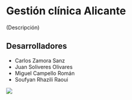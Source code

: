 # Gestión clínica Alicante 
(Descripción)

## Desarrolladores

* Carlos Zamora Sanz
* Juan Soliveres Olivares
* Miguel Campello Román
* Soufyan Rhazili Raoui


![](http://ilemiprojects.com/Altamira/wp-content/uploads/2016/10/banner-home-3.jpg)
